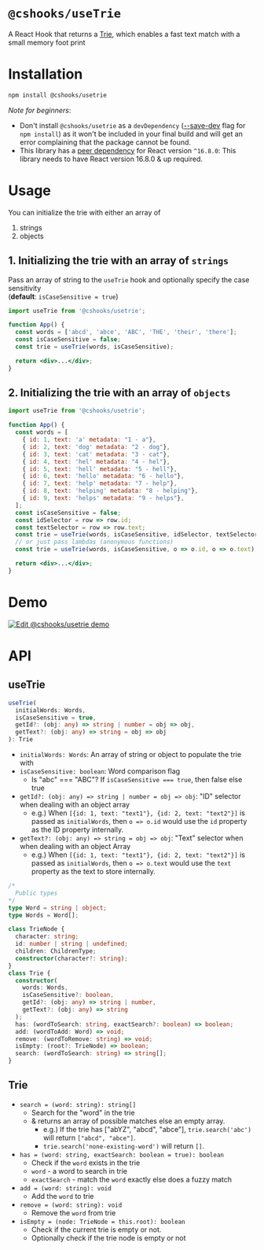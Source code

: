 # `@cshooks/useTrie`

A React Hook that returns a [Trie](https://en.wikipedia.org/wiki/Trie), which enables a fast text match with a small memory foot print

# Installation

```bash
npm install @cshooks/usetrie
```

_Note for beginners_:

- Don't install `@cshooks/usetrie` as a `devDependency` ([--save-dev](https://docs.npmjs.com/cli/install) flag for `npm install`) as it won't be included in your final build and will get an error complaining that the package cannot be found.
- This library has a [peer dependency](https://nodejs.org/en/blog/npm/peer-dependencies/) for React version `^16.8.0`: This library needs to have React version 16.8.0 & up required.

# Usage

You can initialize the trie with either an array of

1. strings
1. objects

## 1. Initializing the trie with an array of `strings`

Pass an array of string to the `useTrie` hook and optionally specify the case sensitivity  
(**default**: `isCaseSensitive = true`)

```jsx
import useTrie from '@cshooks/usetrie';

function App() {
  const words = ['abcd', 'abce', 'ABC', 'THE', 'their', 'there'];
  const isCaseSensitive = false;
  const trie = useTrie(words, isCaseSensitive);

  return <div>...</div>;
}
```

## 2. Initializing the trie with an array of `objects`

```jsx
import useTrie from '@cshooks/usetrie';

function App() {
  const words = [
    { id: 1, text: 'a' metadata: "1 - a"},
    { id: 2, text: 'dog' metadata: "2 - dog"},
    { id: 3, text: 'cat' metadata: "3 - cat"},
    { id: 4, text: 'hel' metadata: "4 - hel"},
    { id: 5, text: 'hell' metadata: "5 - hell"},
    { id: 6, text: 'hello' metadata: "6 - hello"},
    { id: 7, text: 'help' metadata: "7 - help"},
    { id: 8, text: 'helping' metadata: "8 - helping"},
    { id: 9, text: 'helps' metadata: "9 - helps"},
  ];
  const isCaseSensitive = false;
  const idSelector = row => row.id;
  const textSelector = row => row.text;
  const trie = useTrie(words, isCaseSensitive, idSelector, textSelector);
  // or just pass lambdas (anonymous functions)
  const trie = useTrie(words, isCaseSensitive, o => o.id, o => o.text);

  return <div>...</div>;
}
```

# Demo

[![Edit @cshooks/usetrie demo](https://codesandbox.io/static/img/play-codesandbox.svg)](https://codesandbox.io/s/zz2mxlxzp)

# API

## useTrie

```ts
useTrie(
  initialWords: Words,
  isCaseSensitive = true,
  getId?: (obj: any) => string | number = obj => obj,
  getText?: (obj: any) => string = obj => obj
): Trie
```

- `initialWords: Words`: An array of string or object to populate the trie with
- `isCaseSensitive: boolean`: Word comparison flag
  - Is "abc" === "ABC"? If `isCaseSensitive === true`, then false else true
- `getId?: (obj: any) => string | number = obj => obj`: "ID" selector when dealing with an object array
  - e.g.) When `[{id: 1, text: "text1"}, {id: 2, text: "text2"}]` is passed as `initialWords`, then `o => o.id` would use the `id` property as the ID property internally.
- `getText?: (obj: any) => string = obj => obj`: "Text" selector when when dealing with an object Array
  - e.g.) When `[{id: 1, text: "text1"}, {id: 2, text: "text2"}]` is passed as `initialWords`, then `o => o.text` would use the `text` property as the text to store internally.

```ts
/*
  Public types
*/
type Word = string | object;
type Words = Word[];

class TrieNode {
  character: string;
  id: number | string | undefined;
  children: ChildrenType;
  constructor(character?: string);
}
class Trie {
  constructor(
    words: Words,
    isCaseSensitive?: boolean,
    getId?: (obj: any) => string | number,
    getText?: (obj: any) => string
  );
  has: (wordToSearch: string, exactSearch?: boolean) => boolean;
  add: (wordToAdd: Word) => void;
  remove: (wordToRemove: string) => void;
  isEmpty: (root?: TrieNode) => boolean;
  search: (wordToSearch: string) => string[];
}
```

## Trie

- `search = (word: string): string[]`
  - Search for the "word" in the trie
  - & returns an array of possible matches else an empty array.
    - e.g.) If the trie has ["abYZ", "abcd", "abce"], `trie.search('abc')` will return `["abcd", "abce"]`.
    - `trie.search('none-existing-word')` will return `[]`.
- `has = (word: string, exactSearch: boolean = true): boolean`
  - Check if the `word` exists in the trie
  - `word` - a word to search in trie
  - `exactSearch` - match the `word` exactly else does a fuzzy match
- `add = (word: string): void`
  - Add the `word` to trie
- `remove = (word: string): void`
  - Remove the `word` from trie
- `isEmpty = (node: TrieNode = this.root): boolean`
  - Check if the current trie is empty or not.
  - Optionally check if the trie node is empty or not
